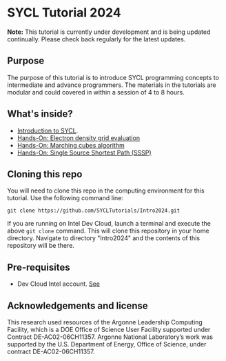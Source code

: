 # SYCL Tutorial 2024

**Note:** This tutorial is currently under development and is being updated continually. Please check back regularly for the latest updates.


## Purpose

The purpose of this tutorial is to introduce SYCL programming concepts to intermediate and advance programmers. The materials in the tutorials are modular and could covered in within a session of 4 to 8 hours.


## What's inside?
* [Introduction to SYCL](https://github.com/SYCLTutorials/Intro2024/tree/main/01-intro).
* [Hands-On: Electron density grid evaluation](https://github.com/SYCLTutorials/Intro2024/tree/main/02-electrondensity)
* [Hands-On: Marching cubes algorithm](https://github.com/SYCLTutorials/Intro2024/tree/main/03-marchingCubes)
* [Hands-On: Single Source Shortest Path (SSSP)](https://github.com/SYCLTutorials/Intro2024/tree/main/04-sssp)


## Cloning this repo

You will need to clone this repo in the computing environment for this tutorial. Use the following command line:

```
git clone https://github.com/SYCLTutorials/Intro2024.git
```

If you are running on Intel Dev Cloud, launch a terminal and execute the above `git clone` command. This will clone this repository in your home directory. Navigate to directory "Intro2024" and the contents of this repository will be there.

## Pre-requisites
* Dev Cloud Intel account. [See](https://github.com/SYCLTutorials/Intro2024/blob/main/01-intro/devcloud.md)

  
## Acknowledgements and license
This research used resources of the Argonne Leadership Computing Facility, which is a DOE Office of Science User Facility supported under Contract DE-AC02-06CH11357. Argonne National Laboratory’s work was supported by the U.S. Department of Energy, Office of Science, under contract DE-AC02-06CH11357.


